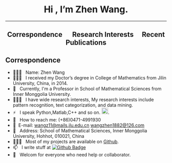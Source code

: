 <!--
**gamer1882/gamer1882** is a ✨ _special_ ✨ repository because its `README.md` (this file) appears on your GitHub profile.

Here are some ideas to get you started:

-->
<h1 align="center"> Hi , I’m Zhen Wang.
</h1>

---

<h2 align="center"> Correspondence &emsp; Research Interests&emsp; Recent Publications
</h2>

##   Correspondence
- 👨🏻‍🎓 &nbsp; Name: Zhen Wang 
- 👨🏻‍🎓 &nbsp; I received my Doctor’s degree in College of Mathematics from Jilin University, China, in 2014.  
- 🔭 &nbsp; Currently, I'm a Professor in School of Mathematical Sciences from Inner Monggolia University.
- 👨🏻‍💻 &nbsp; I have wide research interests, My research interests include pattern recognition, text categorization, and data mining.
- ⚡ &nbsp; I speak Python,Matlab,C++ and so on. <img src="https://tse1-mm.cn.bing.net/th/id/R-C.b7d45101b0452bb7dd3dab2a92f63c79?rik=jygnrFvvDEpmJA&riu=http%3a%2f%2fwww.qubiaoqing.cn%2fpic%2f2020%2f12%2f13%2f5v4ne24vr1t.jpg&ehk=Bl6ba0x7FIv0srdxl9z%2bq0Fnj41k%2fgokcD63q63SLX0%3d&risl=&pid=ImgRaw&r=0" width="20" >.
- 💬 &nbsp; How to reach me:   (+86)0471-4991930
- 💬 &nbsp;E-mail:   wangz11@mails.jlu.edu.cn   wangzhen1882@126.com
- 🔭 &nbsp; Address:  School of Mathematical Sciences, Inner Monggolia University, Hohhot, 010021, China
- 👨🏻‍💻 &nbsp; Most of my projects are available on [Github](https://github.com/gamer1882).
- 📫 &nbsp; I write stuff at [![Github Badge](https://img.shields.io/badge/-gamer1882-grey?style=flat&logo=github&logoColor=white&link=https://github.com/gamer1882/)](https://www.github.com/gamer1882/)
- 🤝 &nbsp; Welcom for everyone who need help or collaborator. 
